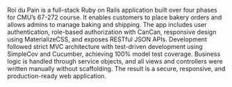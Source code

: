 Roi du Pain is a full-stack Ruby on Rails application built over four phases for CMU’s 67-272 course. It enables customers to place bakery orders and allows admins to manage baking and shipping. The app includes user authentication, role-based authorization with CanCan, responsive design using MaterializeCSS, and exposes RESTful JSON APIs. Development followed strict MVC architecture with test-driven development using SimpleCov and Cucumber, achieving 100% model test coverage. Business logic is handled through service objects, and all views and controllers were written manually without scaffolding. The result is a secure, responsive, and production-ready web application.


